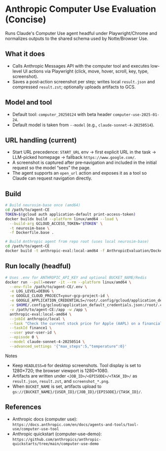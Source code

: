 # Anthropic Computer Use Evaluation (Concise)

Runs Claude's Computer Use agent headful under Playwright/Chrome and normalizes outputs to the shared schema used by Notte/Browser Use.

## What it does
- Calls Anthropic Messages API with the computer tool and executes low-level UI actions via Playwright (click, move, hover, scroll, key, type, screenshot).
- Saves a post‑action screenshot per step; writes local `result.json` and compressed `result.zst`; optionally uploads artifacts to GCS.

## Model and tool
- Default tool: `computer_20250124` with beta header `computer-use-2025-01-24`.
- Default model is taken from `--model` (e.g., `claude-sonnet-4-20250514`).

## URL handling (current)
- Start URL precedence: `START_URL` env → first explicit URL in the task → LLM-picked homepage → fallback `https://www.google.com/`.
- A screenshot is captured after pre‑navigation and included in the initial request so the model “sees” the page.
- The agent supports an `open_url` action and exposes it as a tool so Claude can request navigation directly.

## Build
```bash
# Build neurosim-base once (amd64)
cd /path/to/agent-CE
TOKEN=$(gcloud auth application-default print-access-token)
docker buildx build --platform linux/amd64 --load \
  --build-arg GCLOUD_ACCESS_TOKEN="$TOKEN" \
  -t neurosim-base \
  -f Dockerfile.base .

# Build Anthropic agent from repo root (uses local neurosim-base)
cd /path/to/agent-CE
docker build -t anthropic-eval:local-amd64 -f AnthropicEvaluation/Dockerfile .
```

## Run locally (headful)
```bash
# Uses .env for ANTHROPIC_API_KEY and optional BUCKET_NAME/Redis
docker run --pull=never -it --rm --platform linux/amd64 \
  --env-file /path/to/agent-CE/.env \
  -e LOG_LEVEL=DEBUG \
  -e GOOGLE_CLOUD_PROJECT=your-gcp-project-id \
  -e GOOGLE_APPLICATION_CREDENTIALS=/root/.config/gcloud/application_default_credentials.json \
  -v $HOME/.config/gcloud/application_default_credentials.json:/root/.config/gcloud/application_default_credentials.json:ro \
  -v /path/to/agent-CE:/app -w /app \
  anthropic-eval:local-amd64 \
  --jobId anthropic/local \
  --task "Check the current stock price for Apple (AAPL) on a financial news website." \
  --taskId finance1 \
  --user your-user-id \
  --episode 0 \
  --model claude-sonnet-4-20250514 \
  --advanced_settings '{"max_steps":5,"temperature":0}'
```

Notes
- Keep `HEADLESS=0` for desktop screenshots. Tool display is set to 1280×720; the browser viewport is 1280×1080.
- Artifacts are written under `<JOB_ID>/<EPISODE>/<TASK_ID>/` as `result.json`, `result.zst`, and `screenshot_*.png`.
- When `BUCKET_NAME` is set, artifacts upload to `gs://{BUCKET_NAME}/{USER_ID}/{JOB_ID}/{EPISODE}/{TASK_ID}/`.

## References
- Anthropic docs (computer use): `https://docs.anthropic.com/en/docs/agents-and-tools/tool-use/computer-use-tool`
- Anthropic quickstart (computer-use-demo): `https://github.com/anthropics/anthropic-quickstarts/tree/main/computer-use-demo`
